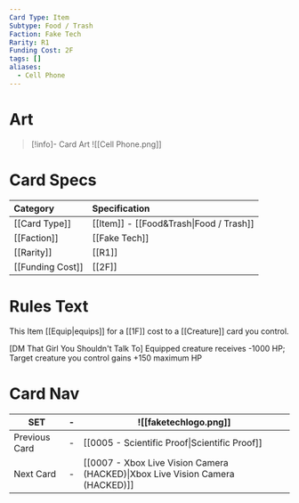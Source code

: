 ```yaml
---
Card Type: Item
Subtype: Food / Trash
Faction: Fake Tech
Rarity: R1
Funding Cost: 2F
tags: []
aliases:
  - Cell Phone
---
```

# Art

> [!info]- Card Art
> ![[Cell Phone.png]]

# Card Specs

| Category | Specification| 
| :--- | :--- |
| [[Card Type]] | [[Item]] - [[Food&Trash\|Food / Trash]] | 
| [[Faction]] | [[Fake Tech]] |  
| [[Rarity]] | [[R1]] |  
| [[Funding Cost]] | [[2F]] |  

# Rules Text  

This Item [[Equip|equips]] for a [[1F]] cost to a [[Creature]] card you control.  

[DM That Girl You Shouldn't Talk To] Equipped creature receives -1000 HP;
Target creature you control gains +150 maximum HP  


# Card Nav

| SET | - | ![[faketechlogo.png]] |
| --- | - | --- |
| Previous Card | - | [[0005 - Scientific Proof\|Scientific Proof]] |
| Next Card | - | [[0007 - Xbox Live Vision Camera (HACKED)\|Xbox Live Vision Camera (HACKED)]] |

